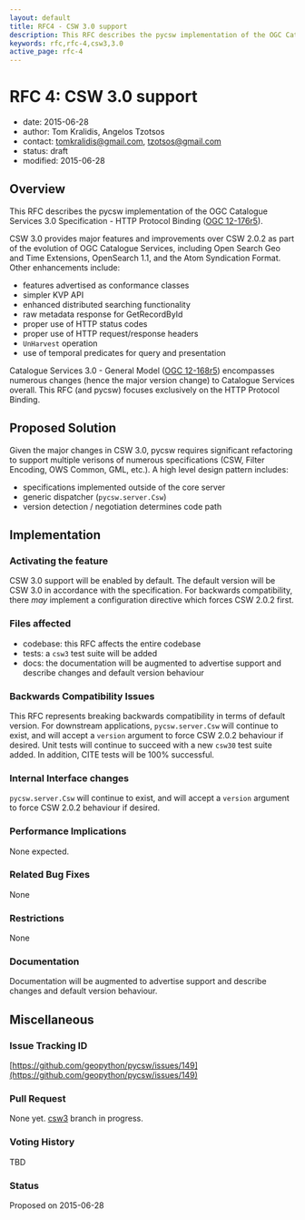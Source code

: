 ```yaml
---
layout: default
title: RFC4 - CSW 3.0 support
description: This RFC describes the pycsw implementation of the OGC Catalogue Services 3.0 Specification - HTTP Protocol Binding (OGC 12-176r5)
keywords: rfc,rfc-4,csw3,3.0
active_page: rfc-4
---
```


# RFC 4: CSW 3.0 support

- date: 2015-06-28
- author: Tom Kralidis, Angelos Tzotsos
- contact: tomkralidis@gmail.com, tzotsos@gmail.com
- status: draft
- modified: 2015-06-28

## Overview

This RFC describes the pycsw implementation of the OGC Catalogue Services 3.0 Specification - HTTP Protocol Binding ([OGC 12-176r5](https://portal.opengeospatial.org/files/?artifact_id=61521&version=1)).

CSW 3.0 provides major features and improvements over CSW 2.0.2 as part of the evolution of OGC Catalogue Services, including Open Search Geo and Time Extensions, OpenSearch 1.1, and the Atom Syndication Format.  Other enhancements include:

- features advertised as conformance classes
- simpler KVP API
- enhanced distributed searching functionality
- raw metadata response for GetRecordById
- proper use of HTTP status codes
- proper use of HTTP request/response headers
- `UnHarvest` operation
- use of temporal predicates for query and presentation

Catalogue Services 3.0 - General Model ([OGC 12-168r5](https://portal.opengeospatial.org/files/?artifact_id=61522&version=1)) encompasses numerous changes (hence the major version change) to Catalogue Services overall.  This RFC (and pycsw) focuses exclusively on the HTTP Protocol Binding.

## Proposed Solution

Given the major changes in CSW 3.0, pycsw requires significant refactoring to support multiple verisons of numerous specifications (CSW, Filter Encoding, OWS Common, GML, etc.).  A high level design pattern includes:

- specifications implemented outside of the core server
- generic dispatcher (`pycsw.server.Csw`)
- version detection / negotiation determines code path

## Implementation

### Activating the feature

CSW 3.0 support will be enabled by default. The default version will be CSW 3.0 in accordance with the specification.  For backwards compatibility, there *may* implement a configuration directive which forces CSW 2.0.2 first.

### Files affected

- codebase: this RFC affects the entire codebase
- tests: a `csw3` test suite will be added
- docs: the documentation will be augmented to advertise support and describe changes and default version behaviour

### Backwards Compatibility Issues

This RFC represents breaking backwards compatibility in terms of default version.  For downstream applications, `pycsw.server.Csw` will continue to exist, and will accept a `version` argument to force CSW 2.0.2 behaviour if desired.  Unit tests will continue to succeed with a new `csw30` test suite added.  In addition, CITE tests will be 100% successful.

### Internal Interface changes

`pycsw.server.Csw` will continue to exist, and will accept a `version` argument to force CSW 2.0.2 behaviour if desired.

### Performance Implications

None expected.

### Related Bug Fixes

None

### Restrictions

None

### Documentation

Documentation will be augmented to advertise support and describe changes and default version behaviour.

## Miscellaneous

### Issue Tracking ID

[https://github.com/geopython/pycsw/issues/149](https://github.com/geopython/pycsw/issues/149)

### Pull Request

None yet.  [csw3](https://github.com/geopython/pycsw/tree/csw3) branch in progress.

### Voting History

TBD

### Status

Proposed on 2015-06-28
